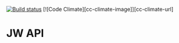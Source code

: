 [![Build status][ci-image]][ci-url] [![Code Climate][cc-climate-image]][cc-climate-url] 
# JW API


[ci-image]: https://travis-ci.org/fishermanswharff/JWApi.svg?branch=master
[ci-url]: https://travis-ci.org/fishermanswharff/JWApi

<!-- [cc-climate-image]: https://codeclimate.com/github/fishermanswharff/GatorApi/badges/gpa.svg -->
<!-- [cc-climate-url]: https://codeclimate.com/github/fishermanswharff/GatorApi -->

